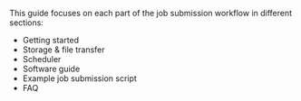 This guide focuses on each part of the job submission workflow in
different sections:

-   Getting started
-   Storage & file transfer
-   Scheduler
-   Software guide
-   Example job submission script
-   FAQ